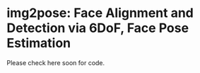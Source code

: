 # img2pose: Face Alignment and Detection via 6DoF, Face Pose Estimation

Please check here soon for code.
